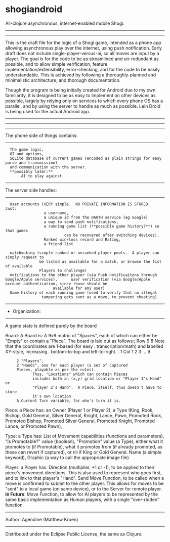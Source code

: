 # shogiandroid

All-clojure asynchronous, internet-enabled mobile Shogi.

*****************************************************************************************
*****************************************************************************************

This is the draft file for the logic of a Shogi game, intended as a phone app allowing
asynchronous play over the internet, using push notification.  Early draft does not
include single-player-versus-ai, so all moves are input by a player.  The goal is
for the code to be as streamlined and un-redundant as possible, and to allow simple
verification, feature implementation/extensibility, error-checking, and for the code to
be easily understandable.  This is achieved by following a thoroughly-planned and minimalistic
architecture, and thorough documentation.

Though the program is being initially created for Android due to my own familiarity,      it is designed to be as easy to implement on other devices as possible,
largely by relying only on services to which every phone OS has a parallel, and by
using the server to handle as much as possible. Lein Droid is being used for
the actual Android app.

*****************************************************************************************
*****************************************************************************************


**************************************************

The phone side of things contains:

**************************************************

      The game logic,
      UI and options,
      SQLite database of current games (encoded as plain strings for easy parse and transmission)
      and communication with the server.
      **possibly later:**
           AI to play against


 **************************************************

 The server side handles:

 **************************************************

      User accounts (VERY simple.  NO PRIVATE INFORMATION IS STORED.  Just:
                     a username,
                     a unique id from the OAUTH service (eg Google)
                     a way to send push notifications,
                     a running game list (**possible game history?**) so that games
                              can be recovered after switching devices),
                     Ranked win/loss record and Rating,
                     a friend list

      matchmaking (simple ranked or unranked player pools.  A player can simply request to
                   be listed as available for a match, or browse the list of available
                   Players to challenge)
      notifications to the other player (via Push notificaitons through Google/Apple services),      user verification (via Google/Apple account authentication, since those should be
                         available for any user)
      Game history of each running game (used to verify that no illegal
                    tampering gets sent as a move, to prevent cheating).


**************************************************
* Organization:
**************************************************


A game state is defined purely by the board

Board:  A Board is:
         A 9x9 matric of "Spaces", each of which can either be "Empty" or contain a "Piece".
               The board is laid out as follows:;
                 Row
                  9
                  8                Note that the coordinates are 1-based (for easy
                  .                 transcription/math) and labelled XY-style, increasing
                  .                 bottom-to-top and left-to-right.
                  .
                  1  Col 1 2 3 ... 9


         2 "Players",
         2 "Hands", one for each player (a set of captured
         Pieces, playable as per the rules).
                Thus, "Locations" which can contain Pieces
                includes both an (x,y) grid location or "Player 1's Hand" or
                "Player 2's Hand".  A Piece, itself, thus doesn't have to store
                it's own location.
         A Current Turn variable, for who's turn it is.

 Piece: a Piece has:
        an Owner (Player 1 or Player 2),
        a Type (King, Rook, Bishop, Gold General, Silver General, Knight, Lance, Pawn,
                Promoted Rook, Promoted Bishop, Promoted Silver General, Promoted Knight,
                Promoted Lance, or Promoted Pawn),

 Type: a Type has:
         List of Movement capabilities (functions and parameters),
        "Is Promotable?" value (boolean),
        "Promotion" value (a Type), either what it promotes to (if Promotable),
                  what it promotes from (if already promoted, as these can revert if captured),
                  or nil if King or Gold General.
         Name (a simple keyword),
         Graphic (a way to call the appropriate image file)

 Player: a Player has:
         Direction (multiplier, +1 or -1), to be applied to their piece's movement directions.
                    This is also used to represent who goes first, and to link to that player's
                    "Hand".
         Send Move Function, to be called when a move is confirmed to submit to the other player.
                    This allows for moves to be "sent" to a local game (on same device), or
                    to the Server for remote player.
         **In Future**:
                Move Function, to allow for AI players to be represented by the same
                basic implementation as Human players, with a single "over-ridden" function.



*****************************************************************************************
Author: Agendine (Matthew Kroen)
*****************************************************************************************

Distributed under the Eclipse Public License, the same as Clojure.

